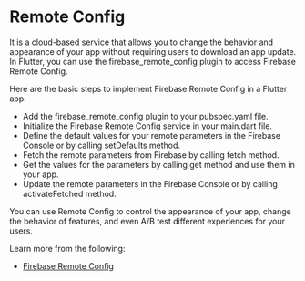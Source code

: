 # Remote Config

It is a cloud-based service that allows you to change the behavior and appearance of your app without requiring users to download an app update. In Flutter, you can use the firebase_remote_config plugin to access Firebase Remote Config.

Here are the basic steps to implement Firebase Remote Config in a Flutter app:

- Add the firebase_remote_config plugin to your pubspec.yaml file.
- Initialize the Firebase Remote Config service in your main.dart file.
- Define the default values for your remote parameters in the Firebase Console or by calling setDefaults method.
- Fetch the remote parameters from Firebase by calling fetch method.
- Get the values for the parameters by calling get method and use them in your app.
- Update the remote parameters in the Firebase Console or by calling activateFetched method.

You can use Remote Config to control the appearance of your app, change the behavior of features, and even A/B test different experiences for your users.

Learn more from the following:

- [Firebase Remote Config](https://www.youtube.com/watch?v=34ExOdNEMXI)